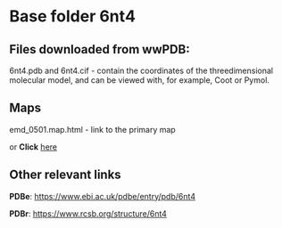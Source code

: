 # Base folder 6nt4

## Files downloaded from wwPDB:

6nt4.pdb and 6nt4.cif - contain the coordinates of the threedimensional molecular model, and can be viewed with, for example, Coot or Pymol.

## Maps

emd_0501.map.html - link to the primary map 

or **Click** [here](AHTMLA) 

## Other relevant links 
**PDBe**:  https://www.ebi.ac.uk/pdbe/entry/pdb/6nt4
 
**PDBr**: https://www.rcsb.org/structure/6nt4 
